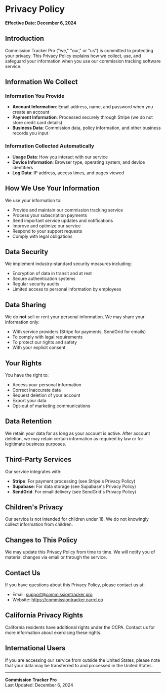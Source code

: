 # Privacy Policy

**Effective Date: December 6, 2024**

## Introduction

Commission Tracker Pro ("we," "our," or "us") is committed to protecting your privacy. This Privacy Policy explains how we collect, use, and safeguard your information when you use our commission tracking software service.

## Information We Collect

### Information You Provide
- **Account Information**: Email address, name, and password when you create an account
- **Payment Information**: Processed securely through Stripe (we do not store credit card details)
- **Business Data**: Commission data, policy information, and other business records you input

### Information Collected Automatically
- **Usage Data**: How you interact with our service
- **Device Information**: Browser type, operating system, and device identifiers
- **Log Data**: IP address, access times, and pages viewed

## How We Use Your Information

We use your information to:
- Provide and maintain our commission tracking service
- Process your subscription payments
- Send important service updates and notifications
- Improve and optimize our service
- Respond to your support requests
- Comply with legal obligations

## Data Security

We implement industry-standard security measures including:
- Encryption of data in transit and at rest
- Secure authentication systems
- Regular security audits
- Limited access to personal information by employees

## Data Sharing

We do **not** sell or rent your personal information. We may share your information only:
- With service providers (Stripe for payments, SendGrid for emails)
- To comply with legal requirements
- To protect our rights and safety
- With your explicit consent

## Your Rights

You have the right to:
- Access your personal information
- Correct inaccurate data
- Request deletion of your account
- Export your data
- Opt-out of marketing communications

## Data Retention

We retain your data for as long as your account is active. After account deletion, we may retain certain information as required by law or for legitimate business purposes.

## Third-Party Services

Our service integrates with:
- **Stripe**: For payment processing (see Stripe's Privacy Policy)
- **Supabase**: For data storage (see Supabase's Privacy Policy)
- **SendGrid**: For email delivery (see SendGrid's Privacy Policy)

## Children's Privacy

Our service is not intended for children under 18. We do not knowingly collect information from children.

## Changes to This Policy

We may update this Privacy Policy from time to time. We will notify you of material changes via email or through the service.

## Contact Us

If you have questions about this Privacy Policy, please contact us at:
- Email: support@commissiontracker.pro
- Website: https://commissiontracker.carrd.co

## California Privacy Rights

California residents have additional rights under the CCPA. Contact us for more information about exercising these rights.

## International Users

If you are accessing our service from outside the United States, please note that your data may be transferred to and processed in the United States.

---

**Commission Tracker Pro**  
Last Updated: December 6, 2024